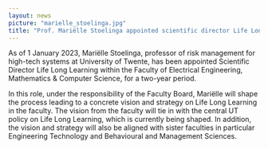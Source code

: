 ```yaml
---
layout: news
picture: "marielle_stoelinga.jpg"
title: "Prof. Mariëlle Stoelinga appointed scientific director Life Long Learning"
---
```


As of 1 January 2023, Mariëlle Stoelinga, professor of risk management for high-tech systems at University of Twente, has been appointed Scientific Director Life Long Learning within the Faculty of Electrical Engineering, Mathematics & Computer Science, for a two-year period.

In this role, under the responsibility of the Faculty Board, Mariëlle will shape the process leading to a concrete vision and strategy on Life Long Learning in the faculty. The vision from the faculty will tie in with the central UT policy on Life Long Learning, which is currently being shaped. In addition, the vision and strategy will also be aligned with sister faculties in particular Engineering Technology and Behavioural and Management Sciences. 